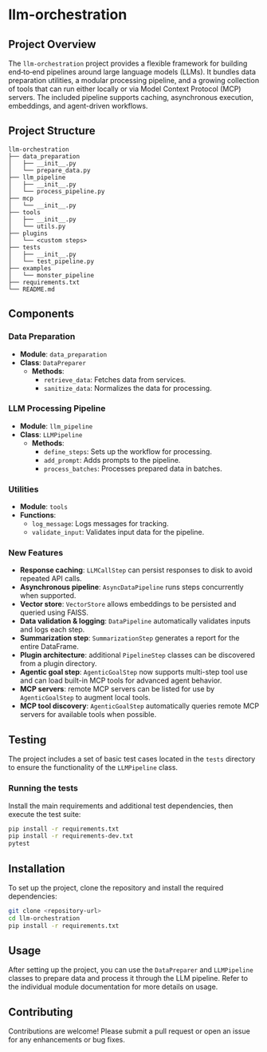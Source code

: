 # llm-orchestration

## Project Overview
The `llm-orchestration` project provides a flexible framework for building end‑to‑end pipelines around large language models (LLMs). It bundles data preparation utilities, a modular processing pipeline, and a growing collection of tools that can run either locally or via Model Context Protocol (MCP) servers. The included pipeline supports caching, asynchronous execution, embeddings, and agent-driven workflows.

## Project Structure
```
llm-orchestration
├── data_preparation
│   ├── __init__.py
│   └── prepare_data.py
├── llm_pipeline
│   ├── __init__.py
│   └── process_pipeline.py
├── mcp
│   └── __init__.py
├── tools
│   ├── __init__.py
│   └── utils.py
├── plugins
│   └── <custom steps>
├── tests
│   ├── __init__.py
│   └── test_pipeline.py
├── examples
│   └── monster_pipeline
├── requirements.txt
└── README.md
```

## Components

### Data Preparation
- **Module**: `data_preparation`
- **Class**: `DataPreparer`
  - **Methods**:
    - `retrieve_data`: Fetches data from services.
    - `sanitize_data`: Normalizes the data for processing.

### LLM Processing Pipeline
- **Module**: `llm_pipeline`
- **Class**: `LLMPipeline`
  - **Methods**:
    - `define_steps`: Sets up the workflow for processing.
    - `add_prompt`: Adds prompts to the pipeline.
    - `process_batches`: Processes prepared data in batches.

### Utilities
- **Module**: `tools`
- **Functions**:
  - `log_message`: Logs messages for tracking.
  - `validate_input`: Validates input data for the pipeline.

### New Features
- **Response caching**: `LLMCallStep` can persist responses to disk to avoid repeated API calls.
- **Asynchronous pipeline**: `AsyncDataPipeline` runs steps concurrently when supported.
- **Vector store**: `VectorStore` allows embeddings to be persisted and queried using FAISS.
- **Data validation & logging**: `DataPipeline` automatically validates inputs and logs each step.
- **Summarization step**: `SummarizationStep` generates a report for the entire DataFrame.
- **Plugin architecture**: additional `PipelineStep` classes can be discovered from a plugin directory.
- **Agentic goal step**: `AgenticGoalStep` now supports multi-step tool use and can load built-in MCP tools for advanced agent behavior.
- **MCP servers**: remote MCP servers can be listed for use by `AgenticGoalStep` to augment local tools.
- **MCP tool discovery**: `AgenticGoalStep` automatically queries remote MCP servers for available tools when possible.

## Testing
The project includes a set of basic test cases located in the `tests` directory to ensure the functionality of the `LLMPipeline` class.

### Running the tests
Install the main requirements and additional test dependencies, then execute the test suite:

```bash
pip install -r requirements.txt
pip install -r requirements-dev.txt
pytest
```

## Installation
To set up the project, clone the repository and install the required dependencies:

```bash
git clone <repository-url>
cd llm-orchestration
pip install -r requirements.txt
```

## Usage
After setting up the project, you can use the `DataPreparer` and `LLMPipeline` classes to prepare data and process it through the LLM pipeline. Refer to the individual module documentation for more details on usage.

## Contributing
Contributions are welcome! Please submit a pull request or open an issue for any enhancements or bug fixes.